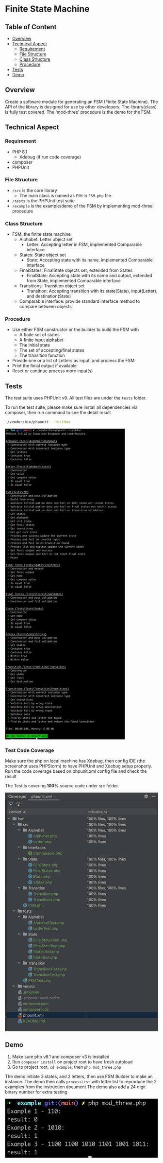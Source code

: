 # Finite State Machine

## Table of Content
* [Overview](#overview)
* [Technical Aspect](#technical-aspect)
  * [Requirement](#requirement)
  * [File Structure](#file-structure)
  * [Class Structure](#class-structure)
  * [Procedure](#procedure)
* [Tests](#tests)
* [Demo](#demo)


## Overview
Create a software module for generating an FSM (Finite State Machine). The API of the library is designed for use by other developers. The library(class) is fully test covered. The 'mod-three' procedure is the demo for the FSM. 

## Technical Aspect

### Requirement
- PHP 8.1
  - Xdebug (if run code coverage)
- composer
- PHPUnit

### File Structure

- `/src` is the core library
  - The main class is named as `FSM` in `FSM.php` file
- `/tests` is the PHPUnit test suite
- `/example` is the example/demo of the FSM by implementing mod-three procedure

### Class Structure

- FSM: the finite state machine
  - Alphabet: Letter object set
    - Letter: Accepting letter in FSM, implemented Comparable interface
  - States: State object set
    - State: Accepting state with its name, implemented Comparable interface
  - FinalStates: FinalState objects set, extended from States
    - FinalState: Accepting state with its name and output, extended from State, implemented Comparable interface
  - Transitions: Transition object set
    - Transition: Accepting transition with its state(State), input(Letter), and destination(State)
  - Comparable interface: provide standard interface method to compare between objects

### Procedure

- Use either FSM constructor or the builder to build the FSM with 
  - A finite set of states
  - A finite input alphabet
  - The initial state
  - The set of accepting/final states
  - The transition function
- Provide one or a list of Letters as input, and process the FSM
- Print the finial output if available
- Reset or continue process more input(s)

## Tests

The test suite uses PHPUnit v9. All test files are under the `tests` folder.

To run the test suite, please make sure install all dependencies via composer, then run command to see the detail result

```zsh
./vendor/bin/phpunit --testdox
```

![php_test](./docs/php_test.png)

### Test Code Coverage

Make sure the php on local machine has Xdebug, then config IDE (the screenshot uses PHPStorm) to have PHPUnit and Xdebug setup properly.
Run the code coverage based on phpunit.xml config file and check the result

The Test is covering **100%** source code under src folder.

![php_codecoverage](./docs/php_code_coverage.png)

## Demo

1. Make sure php v8.1 and composer v3 is installed
2. Run `composer install` on project root to have fresh autoload
3. Go to project root, `cd example`, then `php mod_three.php`

The demo initiate 3 states, and 2 letters, then use FSM Builder to make an instance.
The demo then calls `processList` with letter list to reproduce the 2 examples from the instruction document
The demo also add a 24 digit binary number for extra testing

![demo](./docs/demo.png)
